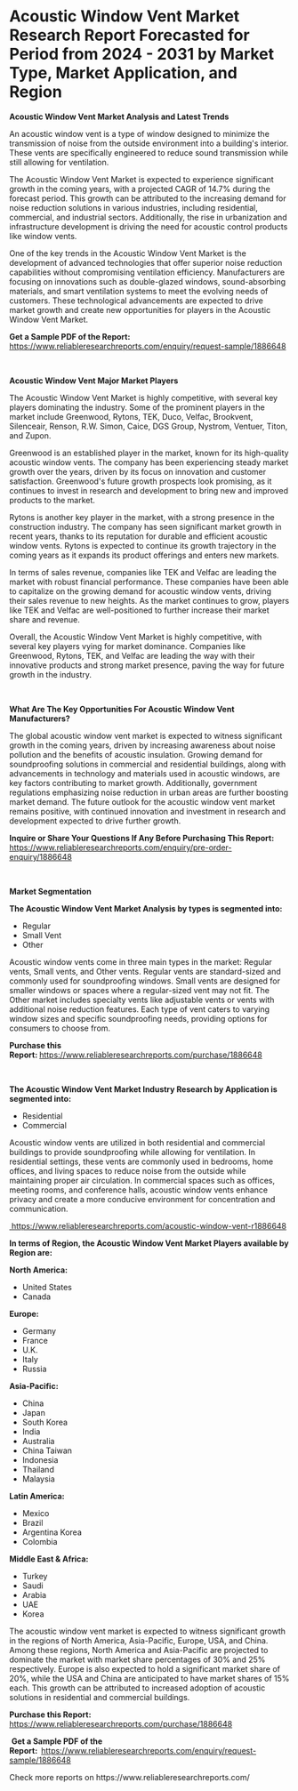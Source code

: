 <p><h1>Acoustic Window Vent Market Research Report Forecasted for Period from 2024 -  2031 by Market Type, Market Application, and Region</h1></p><p><strong>Acoustic Window Vent Market Analysis and Latest Trends</strong></p>
<p><p>An acoustic window vent is a type of window designed to minimize the transmission of noise from the outside environment into a building's interior. These vents are specifically engineered to reduce sound transmission while still allowing for ventilation.</p><p>The Acoustic Window Vent Market is expected to experience significant growth in the coming years, with a projected CAGR of 14.7% during the forecast period. This growth can be attributed to the increasing demand for noise reduction solutions in various industries, including residential, commercial, and industrial sectors. Additionally, the rise in urbanization and infrastructure development is driving the need for acoustic control products like window vents.</p><p>One of the key trends in the Acoustic Window Vent Market is the development of advanced technologies that offer superior noise reduction capabilities without compromising ventilation efficiency. Manufacturers are focusing on innovations such as double-glazed windows, sound-absorbing materials, and smart ventilation systems to meet the evolving needs of customers. These technological advancements are expected to drive market growth and create new opportunities for players in the Acoustic Window Vent Market.</p></p>
<p><strong>Get a Sample PDF of the Report:&nbsp;</strong> <a href="https://www.reliableresearchreports.com/enquiry/request-sample/1886648">https://www.reliableresearchreports.com/enquiry/request-sample/1886648</a></p>
<p>&nbsp;</p>
<p><strong>Acoustic Window Vent Major Market Players</strong></p>
<p><p>The Acoustic Window Vent Market is highly competitive, with several key players dominating the industry. Some of the prominent players in the market include Greenwood, Rytons, TEK, Duco, Velfac, Brookvent, Silenceair, Renson, R.W. Simon, Caice, DGS Group, Nystrom, Ventuer, Titon, and Zupon.</p><p>Greenwood is an established player in the market, known for its high-quality acoustic window vents. The company has been experiencing steady market growth over the years, driven by its focus on innovation and customer satisfaction. Greenwood's future growth prospects look promising, as it continues to invest in research and development to bring new and improved products to the market.</p><p>Rytons is another key player in the market, with a strong presence in the construction industry. The company has seen significant market growth in recent years, thanks to its reputation for durable and efficient acoustic window vents. Rytons is expected to continue its growth trajectory in the coming years as it expands its product offerings and enters new markets.</p><p>In terms of sales revenue, companies like TEK and Velfac are leading the market with robust financial performance. These companies have been able to capitalize on the growing demand for acoustic window vents, driving their sales revenue to new heights. As the market continues to grow, players like TEK and Velfac are well-positioned to further increase their market share and revenue.</p><p>Overall, the Acoustic Window Vent Market is highly competitive, with several key players vying for market dominance. Companies like Greenwood, Rytons, TEK, and Velfac are leading the way with their innovative products and strong market presence, paving the way for future growth in the industry.</p></p>
<p>&nbsp;</p>
<p><strong>What Are The Key Opportunities For Acoustic Window Vent Manufacturers?</strong></p>
<p><p>The global acoustic window vent market is expected to witness significant growth in the coming years, driven by increasing awareness about noise pollution and the benefits of acoustic insulation. Growing demand for soundproofing solutions in commercial and residential buildings, along with advancements in technology and materials used in acoustic windows, are key factors contributing to market growth. Additionally, government regulations emphasizing noise reduction in urban areas are further boosting market demand. The future outlook for the acoustic window vent market remains positive, with continued innovation and investment in research and development expected to drive further growth.</p></p>
<p><strong>Inquire or Share Your Questions If Any Before Purchasing This Report:</strong> <a href="https://www.reliableresearchreports.com/enquiry/pre-order-enquiry/1886648">https://www.reliableresearchreports.com/enquiry/pre-order-enquiry/1886648</a></p>
<p>&nbsp;</p>
<p><strong>Market Segmentation</strong></p>
<p><strong>The Acoustic Window Vent Market Analysis by types is segmented into:</strong></p>
<p><ul><li>Regular</li><li>Small Vent</li><li>Other</li></ul></p>
<p><p>Acoustic window vents come in three main types in the market: Regular vents, Small vents, and Other vents. Regular vents are standard-sized and commonly used for soundproofing windows. Small vents are designed for smaller windows or spaces where a regular-sized vent may not fit. The Other market includes specialty vents like adjustable vents or vents with additional noise reduction features. Each type of vent caters to varying window sizes and specific soundproofing needs, providing options for consumers to choose from.</p></p>
<p><strong>Purchase this Report:&nbsp;</strong><a href="https://www.reliableresearchreports.com/purchase/1886648">https://www.reliableresearchreports.com/purchase/1886648</a></p>
<p>&nbsp;</p>
<p><strong>The Acoustic Window Vent Market Industry Research by Application is segmented into:</strong></p>
<p><ul><li>Residential</li><li>Commercial</li></ul></p>
<p><p>Acoustic window vents are utilized in both residential and commercial buildings to provide soundproofing while allowing for ventilation. In residential settings, these vents are commonly used in bedrooms, home offices, and living spaces to reduce noise from the outside while maintaining proper air circulation. In commercial spaces such as offices, meeting rooms, and conference halls, acoustic window vents enhance privacy and create a more conducive environment for concentration and communication.</p></p>
<p><a href="https://www.reliableresearchreports.com/acoustic-window-vent-r1886648">&nbsp;https://www.reliableresearchreports.com/acoustic-window-vent-r1886648</a></p>
<p><strong>In terms of Region, the Acoustic Window Vent Market Players available by Region are:</strong></p>
<p>
    <p> <strong> North America: </strong>
        <ul>
            <li>United States</li>
            <li>Canada</li>
        </ul>
        </p> 
    <p> <strong> Europe: </strong>
        <ul>
            <li>Germany</li>
            <li>France</li>
            <li>U.K.</li>
            <li>Italy</li>
            <li>Russia</li>
        </ul>
        </p> 
    <p> <strong> Asia-Pacific: </strong>
        <ul>
            <li>China</li>
            <li>Japan</li>
            <li>South Korea</li>
            <li>India</li>
            <li>Australia</li>
            <li>China Taiwan</li>
            <li>Indonesia</li>
            <li>Thailand</li>
            <li>Malaysia</li>
        </ul>
        </p> 
    <p> <strong> Latin America: </strong>
        <ul>
            <li>Mexico</li>
            <li>Brazil</li>
            <li>Argentina Korea</li>
            <li>Colombia</li>
        </ul>
        </p> 
    <p> <strong> Middle East & Africa: </strong>
        <ul>
            <li>Turkey</li>
            <li>Saudi</li>
            <li>Arabia</li>
            <li>UAE</li>
            <li>Korea</li>
        </ul>
    </p>
    </p>
<p><p>The acoustic window vent market is expected to witness significant growth in the regions of North America, Asia-Pacific, Europe, USA, and China. Among these regions, North America and Asia-Pacific are projected to dominate the market with market share percentages of 30% and 25% respectively. Europe is also expected to hold a significant market share of 20%, while the USA and China are anticipated to have market shares of 15% each. This growth can be attributed to increased adoption of acoustic solutions in residential and commercial buildings.</p></p>
<p><strong>Purchase this Report: </strong><a href="https://www.reliableresearchreports.com/purchase/1886648">https://www.reliableresearchreports.com/purchase/1886648</a></p>
<p>&nbsp;<strong>Get a Sample PDF of the Report:&nbsp;&nbsp;</strong><a href="https://www.reliableresearchreports.com/enquiry/request-sample/1886648">https://www.reliableresearchreports.com/enquiry/request-sample/1886648</a></p>
<p><strong></strong></p>
<p>Check more reports on https://www.reliableresearchreports.com/</p>